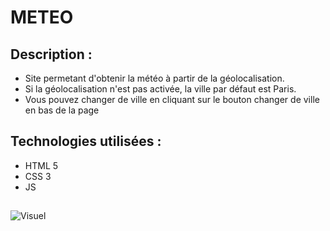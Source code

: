 # METEO

## Description :
* Site permetant d'obtenir la météo à partir de la géolocalisation.
* Si la géolocalisation n'est pas activée, la ville par défaut est Paris.
* Vous pouvez changer de ville en cliquant sur le bouton changer de ville en bas de la page

## Technologies utilisées :
* HTML 5
* CSS 3
* JS


## 
![Visuel](http://julie-desvaux.com/images/meteo.png "Visuel")
